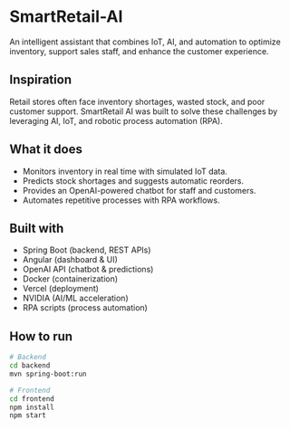 # SmartRetail-AI

An intelligent assistant that combines IoT, AI, and automation to optimize inventory, support sales staff, and enhance the customer experience.

##  Inspiration
Retail stores often face inventory shortages, wasted stock, and poor customer support. SmartRetail AI was built to solve these challenges by leveraging AI, IoT, and robotic process automation (RPA).

##  What it does
- Monitors inventory in real time with simulated IoT data.  
- Predicts stock shortages and suggests automatic reorders.  
- Provides an OpenAI-powered chatbot for staff and customers.  
- Automates repetitive processes with RPA workflows.  

##  Built with
- Spring Boot (backend, REST APIs)  
- Angular (dashboard & UI)  
- OpenAI API (chatbot & predictions)  
- Docker (containerization)  
- Vercel (deployment)  
- NVIDIA (AI/ML acceleration)  
- RPA scripts (process automation)  

##  How to run
```bash
# Backend
cd backend
mvn spring-boot:run

# Frontend
cd frontend
npm install
npm start
